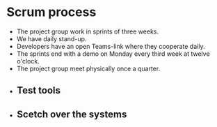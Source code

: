 # Scrum process
- The project group work in sprints of three weeks.
- We have daily stand-up.
- Developers have an open Teams-link where they cooperate daily.
- The sprints end with a demo on Monday every third week at twelve o'clock.
- The project group meet physically once a quarter.
- ## Test tools
- ## Scetch over the systems

